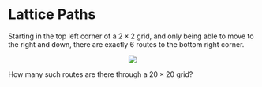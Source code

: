 # Lattice Paths

Starting in the top left corner of a $2 \times 2$ grid, and only being able to move to the right and down, there are exactly $6$ routes to the bottom right corner.

<div align="center">
  <img src="https://projecteuler.net/resources/images/0015.png?1678992052">
</div>

How many such routes are there through a $20 \times 20$ grid?
